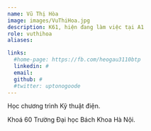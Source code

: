 ```yaml
---
name: Vũ Thị Hòa
image: images/VuThiHoa.jpg
description: K61, hiện đang làm việc tại A1
role: vuthihoa
aliases:

links:
  #home-page: https://fb.com/heogau3110btp
  linkedin: #
  email: 
  github: #
  #twitter: uptonogoode
---
```


Học chương trình Kỹ thuật điện.

Khoá 60 Trường Đại học Bách Khoa Hà Nội.

